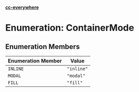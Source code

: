 [**cc-everywhere**](../../../../../index.md)

<HorizontalLine />

# Enumeration: ContainerMode

## Enumeration Members

| Enumeration Member | Value |
| ------ | ------ |
| `INLINE` | `"inline"` |
| `MODAL` | `"modal"` |
| `FILL` | `"fill"` |
